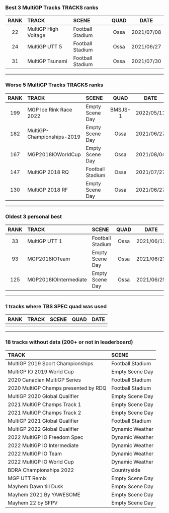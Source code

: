 ### Best 3 MultiGP Tracks TRACKS ranks
|RANK|TRACK|SCENE|QUAD|DATE|
|:---:|:---|:---|:---:|:---:|
|22|MultiGP High Voltage|Football Stadium|Ossa|2021/07/08|
|24|MultiGP UTT 5|Football Stadium|Ossa|2021/06/27|
|31|MultiGP Tsunami|Football Stadium|Ossa|2021/07/30|
---
### Worse 5 MultiGP Tracks TRACKS ranks
|RANK|TRACK|SCENE|QUAD|DATE|
|:---:|:---|:---|:---:|:---:|
|199|MGP Ice Rink Race 2022|Empty Scene Day|BMSJS-1|2022/05/11|
|182|MultiGP-Championships-2019|Empty Scene Day|Ossa|2021/06/27|
|167|MGP2018IOWorldCup|Empty Scene Day|Ossa|2021/08/04|
|147|MultiGP 2018 RQ|Football Stadium|Ossa|2021/07/27|
|130|MultiGP 2018 RF|Empty Scene Day|Ossa|2021/06/27|
---
### Oldest 3 personal best
|RANK|TRACK|SCENE|QUAD|DATE|
|:---:|:---|:---|:---:|:---:|
|33|MultiGP UTT 1|Football Stadium|Ossa|2021/06/12|
|93|MGP2018IOTeam|Empty Scene Day|Ossa|2021/06/23|
|125|MGP2018IOIntermediate|Empty Scene Day|Ossa|2021/06/25|
---
### 1 tracks where TBS SPEC quad was used
|RANK|TRACK|SCENE|QUAD|DATE|
|:---:|:---|:---|:---:|:---:|
||||||
---
### 18 tracks without data (200+ or not in leaderboard)
|TRACK|SCENE|
|:---|:---|
|MultiGP 2019 Sport Championships|Football Stadium|
|MultiGP IO 2019 World Cup|Empty Scene Day|
|2020 Canadian MultiGP Series|Football Stadium|
|2020 MultiGP Champs presented by RDQ|Football Stadium|
|MultiGP 2020 Global Qualifier|Empty Scene Day|
|2021 MultiGP Champs Track 1|Empty Scene Day|
|2021 MultiGP Champs Track 2|Empty Scene Day|
|MultiGP 2021 Global Qualifier|Football Stadium|
|MultiGP 2022 Global Qualifier|Dynamic Weather|
|2022 MultiGP IO Freedom Spec|Dynamic Weather|
|2022 MultiGP IO Intermediate|Dynamic Weather|
|2022 MultiGP IO Team|Dynamic Weather|
|2022 MultiGP IO World Cup|Dynamic Weather|
|BDRA Championships 2022|Countryside|
|MGP UTT Remix|Empty Scene Day|
|Mayhem Dawn till Dusk|Empty Scene Day|
|Mayhem 2021 By YAWESOME|Empty Scene Day|
|Mayhem 22 by SFPV|Empty Scene Day|
